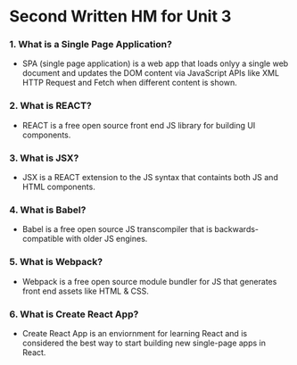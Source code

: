 # Second Written HM for Unit 3

### 1. What is a Single Page Application? 
- SPA (single page application) is a web app that loads onlyy a single web document and updates the DOM content via JavaScript APIs like XML HTTP Request and Fetch when different content is shown. 

### 2. What is REACT? 
- REACT is a free open source front end JS library for building UI components.

### 3. What is JSX? 
- JSX is a REACT extension to the JS syntax that containts both JS and HTML components. 

### 4. What is Babel? 
- Babel is a free open source JS transcompiler that is backwards-compatible with older JS engines. 

### 5. What is Webpack? 
- Webpack is a free open source module bundler for JS that generates front end assets like HTML & CSS. 

### 6. What is Create React App? 
- Create React App is an enviornment for learning React and is considered the best way to start building new single-page apps in React. 